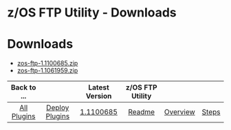 
z/OS FTP Utility - Downloads
============================

# Downloads

- [zos-ftp-1.1100685.zip](https://raw.githubusercontent.com/UrbanCode/IBM-UCD-PLUGINS/main/files/zos-ftp/zos-ftp-1.1100685.zip)
- [zos-ftp-1.1061959.zip](https://raw.githubusercontent.com/UrbanCode/IBM-UCD-PLUGINS/main/files/zos-ftp/zos-ftp-1.1061959.zip)

|          Back to ...          |                                |                                                  Latest Version                                                   |  z/OS FTP Utility   |||
|:-----------------------------:|:------------------------------:|:-----------------------------------------------------------------------------------------------------------------:|:-------------------:| :---: | :---: |
| [All Plugins](../../index.md) | [Deploy Plugins](../README.md) | [1.1100685](https://raw.githubusercontent.com/UrbanCode/IBM-UCD-PLUGINS/main/files/zos-ftp/zos-ftp-1.1100685.zip) | [Readme](README.md) |[Overview](overview.md)|[Steps](steps.md)|
